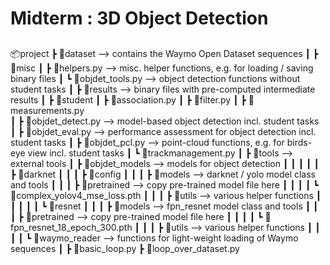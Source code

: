 # Midterm : 3D Object Detection
##
📦project
┣ 📂dataset --> contains the Waymo Open Dataset sequences
┃
┣ 📂misc
┃ ┣ 📜helpers.py --> misc. helper functions, e.g. for loading / saving binary files
┃ ┗ 📜objdet_tools.py --> object detection functions without student tasks
┃
┣ 📂results --> binary files with pre-computed intermediate results
┃
┣ 📂student
┃ ┣ 📜association.py
┃ ┣ 📜filter.py
┃ ┣ 📜measurements.py		
┃ ┣ 📜objdet_detect.py --> model-based object detection incl. student tasks
┃ ┣ 📜objdet_eval.py --> performance assessment for object detection incl. student tasks
┃ ┣ 📜objdet_pcl.py --> point-cloud functions, e.g. for birds-eye view incl. student tasks
┃ ┗ 📜trackmanagement.py
┃
┣ 📂tools --> external tools
┃ ┣ 📂objdet_models --> models for object detection
┃ ┃ ┃
┃ ┃ ┣ 📂darknet
┃ ┃ ┃ ┣ 📂config
┃ ┃ ┃ ┣ 📂models --> darknet / yolo model class and tools
┃ ┃ ┃ ┣ 📂pretrained --> copy pre-trained model file here
┃ ┃ ┃ ┃ ┗ 📜complex_yolov4_mse_loss.pth
┃ ┃ ┃ ┣ 📂utils --> various helper functions
┃ ┃ ┃
┃ ┃ ┗ 📂resnet
┃ ┃ ┃ ┣ 📂models --> fpn_resnet model class and tools
┃ ┃ ┃ ┣ 📂pretrained --> copy pre-trained model file here
┃ ┃ ┃ ┃ ┗ 📜fpn_resnet_18_epoch_300.pth
┃ ┃ ┃ ┣ 📂utils --> various helper functions
┃ ┃ ┃
┃ ┗ 📂waymo_reader --> functions for light-weight loading of Waymo sequences
┃
┣ 📜basic_loop.py
┣ 📜loop_over_dataset.py
 
